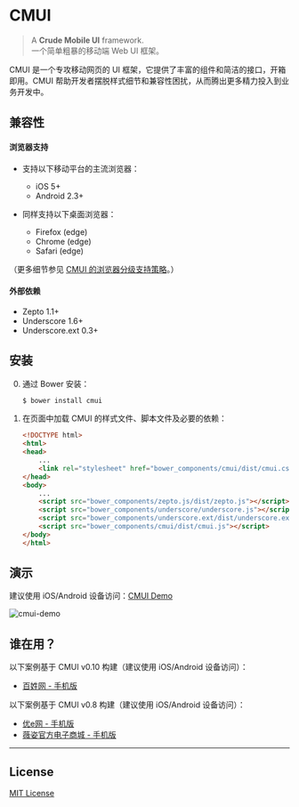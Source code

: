 # CMUI

> A **Crude Mobile UI** framework.  
> 一个简单粗暴的移动端 Web UI 框架。

CMUI 是一个专攻移动网页的 UI 框架，它提供了丰富的组件和简洁的接口，开箱即用。CMUI 帮助开发者摆脱样式细节和兼容性困扰，从而腾出更多精力投入到业务开发中。

## 兼容性

#### 浏览器支持

* 支持以下移动平台的主流浏览器：
	* iOS 5+
	* Android 2.3+

* 同样支持以下桌面浏览器：
	* Firefox (edge)
	* Chrome (edge)
	* Safari (edge)

（更多细节参见 [CMUI 的浏览器分级支持策略](https://github.com/CMUI/doc/issues/2)。）

#### 外部依赖

* Zepto 1.1+
* Underscore 1.6+
* Underscore.ext 0.3+

## 安装

0. 通过 Bower 安装：
	```sh
	$ bower install cmui
	```

0. 在页面中加载 CMUI 的样式文件、脚本文件及必要的依赖：
	```html
	<!DOCTYPE html>
	<html>
	<head>
		...
		<link rel="stylesheet" href="bower_components/cmui/dist/cmui.css">
	</head>
	<body>
		...
		<script src="bower_components/zepto.js/dist/zepto.js"></script>
		<script src="bower_components/underscore/underscore.js"></script>
		<script src="bower_components/underscore.ext/dist/underscore.ext.js"></script>
		<script src="bower_components/cmui/dist/cmui.js"></script>
	</body>
	</html>
	```

## 演示

建议使用 iOS/Android 设备访问：[CMUI Demo](http://cmui.net/)

![cmui-demo](https://cloud.githubusercontent.com/assets/1231359/5896609/594d6914-a573-11e4-8dcf-8bc1378593be.png)

## 谁在用？

以下案例基于 CMUI v0.10 构建（建议使用 iOS/Android 设备访问）：

* [百姓网 - 手机版](http://m.baixing.com/)

以下案例基于 CMUI v0.8 构建（建议使用 iOS/Android 设备访问）：

* [优e网 - 手机版](http://m.uemall.com/)
* [薇姿官方电子商城 - 手机版](http://m.vichy.com.cn/)

***

## License

[MIT License](http://www.opensource.org/licenses/mit-license.php)
